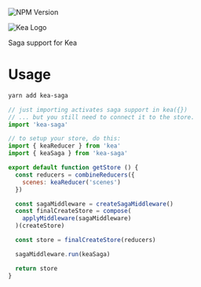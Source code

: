 ![NPM Version](https://img.shields.io/npm/v/kea.svg)

![Kea Logo](https://kea.rocks/img/logo.png)

Saga support for Kea

# Usage

```sh
yarn add kea-saga
```

```js
// just importing activates saga support in kea({})
// ... but you still need to connect it to the store.
import 'kea-saga'
```

```js
// to setup your store, do this:
import { keaReducer } from 'kea'
import { keaSaga } from 'kea-saga'

export default function getStore () {
  const reducers = combineReducers({
    scenes: keaReducer('scenes')
  })

  const sagaMiddleware = createSagaMiddleware()
  const finalCreateStore = compose(
    applyMiddleware(sagaMiddleware)
  )(createStore)

  const store = finalCreateStore(reducers)

  sagaMiddleware.run(keaSaga)

  return store
}
```
